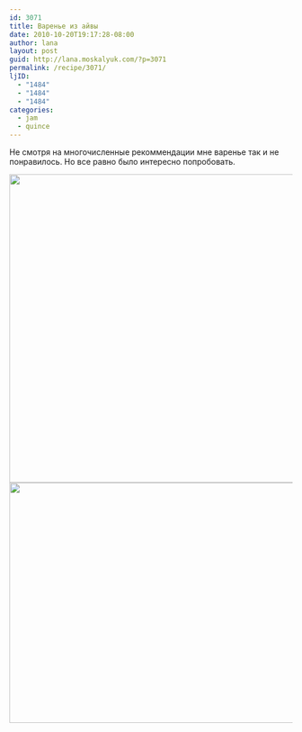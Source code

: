 ```yaml
---
id: 3071
title: Варенье из айвы
date: 2010-10-20T19:17:28-08:00
author: lana
layout: post
guid: http://lana.moskalyuk.com/?p=3071
permalink: /recipe/3071/
ljID:
  - "1484"
  - "1484"
  - "1484"
categories:
  - jam
  - quince
---
```

Не смотря на многочисленные рекоммендации мне варенье так и не понравилось. Но все равно было интересно попробовать.

<img loading="lazy" class="alignnone" title="quince jam" src="http://farm5.static.flickr.com/4128/5100679941_63f43d4e93_z.jpg" alt="" width="640" height="548" /> 

<img loading="lazy" class="alignnone" title="quince" src="http://farm5.static.flickr.com/4152/5101278800_b6e7dc9a49_z.jpg" alt="" width="640" height="427" />